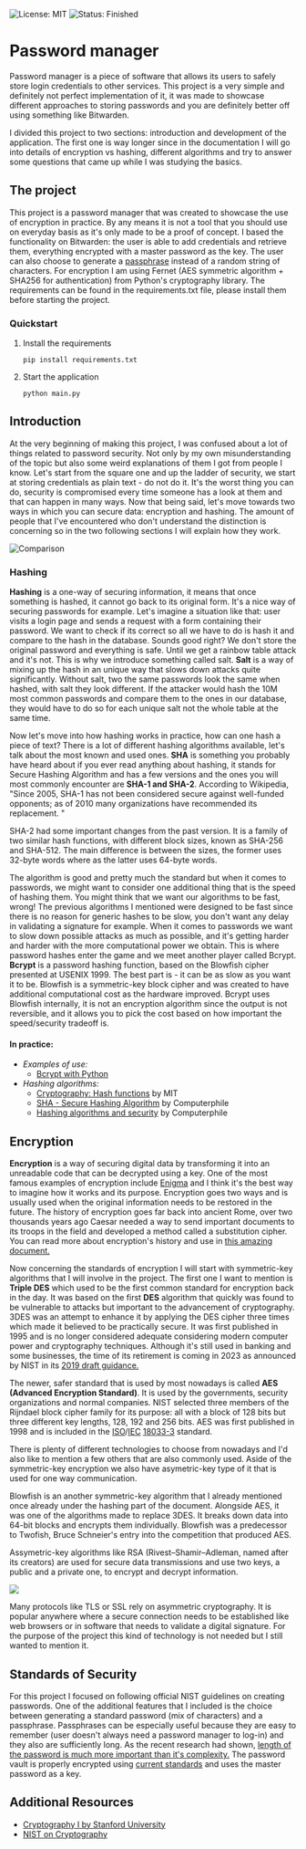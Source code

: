 ![License: MIT](https://img.shields.io/badge/License-MIT-%23E6F0FD)
![Status: Finished](https://img.shields.io/badge/Status-Finished-%235d6d91)



# Password manager

Password manager is a piece of software that allows its users to safely store login credentials to other services. This project is a very simple and definitely not perfect implementation of it, it was made to showcase different approaches to storing passwords and you are definitely better off using something like Bitwarden. 

I divided this project to two sections: introduction and development of the application. The first one is way longer since in the documentation I will go into details of encryption vs hashing, different algorithms and try to answer some questions that came up while I was studying the basics.



## The project

This project is a password manager that was created to showcase the use of encryption in practice. By any means it is not a tool that you should use on everyday basis as it's only made to be a proof of concept. I based the functionality on Bitwarden: the user is able to add credentials and retrieve them, everything encrypted with a master password as the key. The user can also choose to generate a [passphrase](https://protonmail.com/blog/protonmail-com-blog-password-vs-passphrase/) instead of a random string of characters. For encryption I am using Fernet (AES symmetric algorithm + SHA256 for authentication) from Python's cryptography library. The requirements can be found in the requirements.txt file, please install them before starting the project.



### Quickstart

1. Install the requirements

   ```
   pip install requirements.txt
   ```

2. Start the application

   ```
   python main.py
   ```

   

## Introduction

At the very beginning of making this project, I was confused about a lot of things related to password security. Not only by my own misunderstanding of the topic but also some weird explanations of them I got from people I know. Let's start from the square one and up the ladder of security, we start at storing credentials as plain text - do not do it. It's the worst thing you can do, security is compromised every time someone has a look at them and that can happen in many ways. Now that being said, let's move towards two ways in which you can secure data: encryption and hashing. The amount of people that I've encountered who don't understand the distinction is concerning so in the two following sections I will explain how they work.



![Comparison](https://imgur.com/KWkdqPa.png)



### Hashing

**Hashing** is a one-way of securing information, it means that once something is hashed, it cannot go back to its original form. It's a nice way of securing passwords for example. Let's imagine a situation like that: user visits a login page and sends a request with a form containing their password. We want to check if its correct so all we have to do is hash it and compare to the hash in the database. Sounds good right? We don't store the original password and everything is safe. Until we get a rainbow table attack and it's not. This is why we introduce something called salt. **Salt** is a way of mixing up the hash in an unique way that slows down attacks quite significantly. Without salt, two the same passwords look the same when hashed, with salt they look different. If  the attacker would hash the 10M most common passwords and compare them to the ones in our database, they would have to do so for each unique salt not the whole table at the same time. 

Now let's move into how hashing works in practice, how can one hash a piece of text? There is a lot of different hashing algorithms available, let's talk about the most known and used ones. **SHA** is something you probably have heard about if you ever read anything about hashing, it stands for Secure Hashing Algorithm and has a few versions and the ones you will most commonly encounter are **SHA-1 and SHA-2**. According to Wikipedia, "Since 2005, SHA-1 has not been considered secure against well-funded opponents; as of 2010 many organizations have recommended its replacement. "

SHA-2 had some important changes from the past version.  It is a family of two similar hash functions, with different block sizes, known as SHA-256 and SHA-512. The main difference is between the sizes, the former uses 32-byte words where as the latter uses 64-byte words. 

The algorithm is good and pretty much the standard but when it comes to passwords, we might want to consider one additional thing that is the speed of hashing them. You might think that we want our algorithms to be fast, wrong! The previous algorithms I mentioned were designed to be fast since there is no reason for generic hashes to be slow, you don't want any delay in validating a signature for example. When it comes to passwords we want to slow down possible attacks as much as possible, and it's getting harder and harder with the more computational power we obtain. This is where password hashes enter the game and we meet another player called Bcrypt. **Bcrypt** is a password hashing function, based on the Blowfish cipher presented at USENIX 1999. The best part is - it can be as slow as you want it to be. Blowfish is a symmetric-key block cipher and was created to have additional computational cost as the hardware improved. Bcrypt uses Blowfish internally, it is not an encryption algorithm since the output is not reversible, and it allows you to pick the cost based on how important the speed/security tradeoff is. 

#### In practice:

- *Examples of use:*
  - [Bcrypt with Python]()
- *Hashing algorithms:*
  - [Cryptography: Hash functions](https://www.youtube.com/watch?v=KqqOXndnvic) by MIT
  - [SHA - Secure Hashing Algorithm](https://www.youtube.com/watch?v=DMtFhACPnTY&t=1s) by Computerphile
  - [Hashing algorithms and security](https://www.youtube.com/watch?v=b4b8ktEV4Bg) by Computerphile



## Encryption

**Encryption** is a way of securing digital data by transforming it into an unreadable code that can be decrypted using a key. One of the most famous examples of encryption include [Enigma](https://www.youtube.com/watch?v=ASfAPOiq_eQ) and I think it's the best way to imagine how it works and its purpose. Encryption goes two ways and is usually used when the original information needs to be restored in the future. The history of encryption goes far back into ancient Rome, over two thousands years ago Caesar needed a way to send important documents to its troops in the field and developed a method called a substitution cipher. You can read more about encryption's history and use in [this amazing document.](https://www.giac.org/paper/gsec/1555/history-encryption/102877#:~:text=The%20first%20use%20of%20encryption,method%20called%20the%20substitution%20cipher.) 

Now concerning the standards of encryption I will start with symmetric-key algorithms that I will involve in the project. The first one I want to mention is **Triple DES** which used to be the first common standard for encryption back in the day. It was based on the first **DES** algorithm that quickly was found to be vulnerable to attacks but important to the advancement of cryptography. 3DES was an attempt to enhance it by applying the DES cipher three times which made it believed to be practically secure. It was first published in 1995 and is no longer considered adequate considering modern computer power and cryptography techniques. Although it's still used in banking and some businesses, the time of its retirement is coming in 2023 as announced by NIST in its [2019 draft guidance.](https://csrc.nist.gov/CSRC/media/Publications/sp/800-131a/rev-2/draft/documents/sp800-131Ar2-draft.pdf)

The newer, safer standard that is used by most nowadays is called **AES (Advanced Encryption Standard)**. It is used by the governments, security organizations and normal companies. NIST selected three members of the Rijndael block cipher family for its purpose: all with a block of 128 bits but three different key lengths,  128, 192 and 256 bits. AES was first published in 1998 and is included in the [ISO](https://en.wikipedia.org/wiki/International_Organization_for_Standardization)/[IEC](https://en.wikipedia.org/wiki/International_Electrotechnical_Commission) [18033-3](https://en.wikipedia.org/wiki/List_of_International_Organization_for_Standardization_standards,_18000-19999) standard.

There is plenty of different technologies to choose from nowadays and I'd also like to mention a few others that are also commonly used. Aside of the symmetric-key encryption we also have asymetric-key type of it that is used for one way communication. 

Blowfish is an another symmetric-key algorithm that I already mentioned once already under the hashing part of the document. Alongside AES, it was one of the algorithms made to replace 3DES. It breaks down data into 64-bit blocks and encrypts them individually. Blowfish was a predecessor to Twofish, Bruce Schneier's entry into the competition that produced AES. 

Assymetric-key algorithms like RSA (Rivest–Shamir–Adleman, named after its creators) are used for secure data transmissions and use two keys, a public and a private one, to encrypt and decrypt information.



![](https://twilio-cms-prod.s3.amazonaws.com/original_images/19DfiKodi3T25Xz7g9EDTyvF9di2SzvJo6JebRJaCN-1P_c1fMqGtrAyZzxGGucG0bcmR8UwNes-gS)



Many protocols like TLS or SSL rely on asymmetric cryptography. It is popular anywhere where a secure connection needs to be established like web browsers or in software that needs to validate a digital signature. For the purpose of the project this kind of technology is not needed but I still wanted to mention it.



## Standards of Security

For this project I focused on following official NIST guidelines on creating passwords. One of the additional features that I included is the choice between generating a standard password (mix of characters) and a passphrase. Passphrases can be especially useful because they are easy to remember (user doesn't always need a password manager to log-in) and they also are sufficiently long. As the recent research had shown, [length of the password is much more important than it's complexity.](https://pages.nist.gov/800-63-3/sp800-63b.html#appA) The password vault is properly encrypted using [current standards](https://csrc.nist.gov/projects/cryptographic-standards-and-guidelines/archived-crypto-projects/aes-development) and uses the master password as a key.



## Additional Resources

- [Cryptography I by Stanford University](https://www.coursera.org/learn/crypto#syllabus)
- [NIST on Cryptography](https://www.nist.gov/cryptography)


